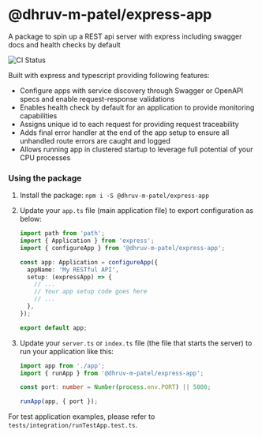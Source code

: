 # @dhruv-m-patel/express-app

A package to spin up a REST api server with express including swagger docs and health checks by default

![CI Status](https://github.com/dhruv-m-patel/node-react-monorepo/workflows/build/badge.svg)

Built with express and typescript providing following features:

- Configure apps with service discovery through Swagger or OpenAPI specs and enable request-response validations
- Enables health check by default for an application to provide monitoring capabilities
- Assigns unique id to each request for providing request traceability
- Adds final error handler at the end of the app setup to ensure all unhandled route errors are caught and logged
- Allows running app in clustered startup to leverage full potential of your CPU processes

### Using the package

1. Install the package: `npm i -S @dhruv-m-patel/express-app`

2. Update your `app.ts` file (main application file) to export configuration as below:

    ```typescript
    import path from 'path';
    import { Application } from 'express';
    import { configureApp } from '@dhruv-m-patel/express-app';

    const app: Application = configureApp({
      appName: 'My RESTful API',
      setup: (expressApp) => {
        // ...
        // Your app setup code goes here
        // ...
      },
    });

    export default app;
    ```

3. Update your `server.ts` or `index.ts` file (the file that starts the server) to run your application like this:

    ```typescript
    import app from './app';
    import { runApp } from '@dhruv-m-patel/express-app';

    const port: number = Number(process.env.PORT) || 5000;

    runApp(app, { port });
    ```

For test application examples, please refer to `tests/integration/runTestApp.test.ts`.
